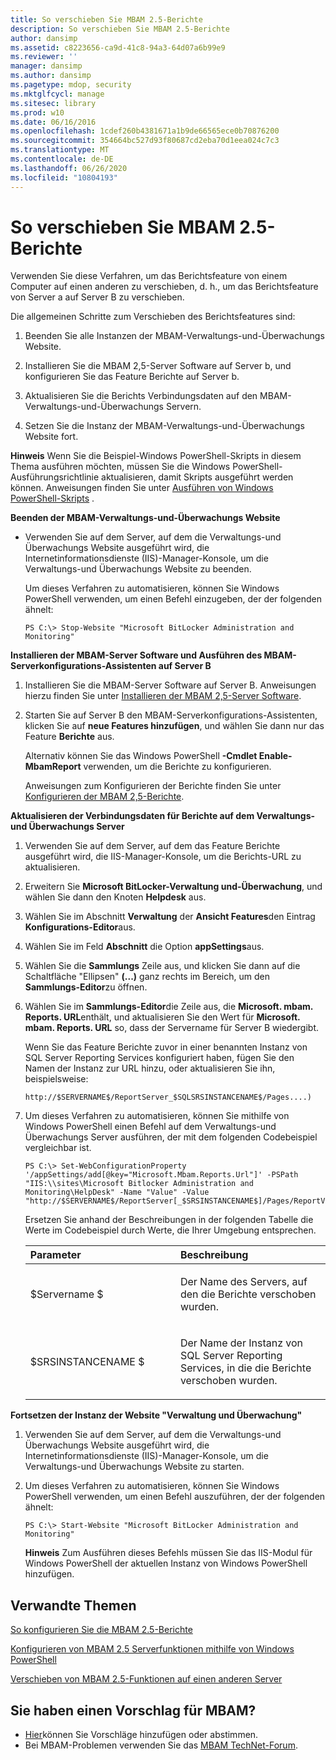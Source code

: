 ```yaml
---
title: So verschieben Sie MBAM 2.5-Berichte
description: So verschieben Sie MBAM 2.5-Berichte
author: dansimp
ms.assetid: c8223656-ca9d-41c8-94a3-64d07a6b99e9
ms.reviewer: ''
manager: dansimp
ms.author: dansimp
ms.pagetype: mdop, security
ms.mktglfcycl: manage
ms.sitesec: library
ms.prod: w10
ms.date: 06/16/2016
ms.openlocfilehash: 1cdef260b4381671a1b9de66565ece0b70876200
ms.sourcegitcommit: 354664bc527d93f80687cd2eba70d1eea024c7c3
ms.translationtype: MT
ms.contentlocale: de-DE
ms.lasthandoff: 06/26/2020
ms.locfileid: "10804193"
---
```

# So verschieben Sie MBAM 2.5-Berichte


Verwenden Sie diese Verfahren, um das Berichtsfeature von einem Computer auf einen anderen zu verschieben, d. h., um das Berichtsfeature von Server a auf Server B zu verschieben.

Die allgemeinen Schritte zum Verschieben des Berichtsfeatures sind:

1.  Beenden Sie alle Instanzen der MBAM-Verwaltungs-und-Überwachungs Website.

2.  Installieren Sie die MBAM 2,5-Server Software auf Server b, und konfigurieren Sie das Feature Berichte auf Server b.

3.  Aktualisieren Sie die Berichts Verbindungsdaten auf den MBAM-Verwaltungs-und-Überwachungs Servern.

4.  Setzen Sie die Instanz der MBAM-Verwaltungs-und-Überwachungs Website fort.

**Hinweis**  Wenn Sie die Beispiel-Windows PowerShell-Skripts in diesem Thema ausführen möchten, müssen Sie die Windows PowerShell-Ausführungsrichtlinie aktualisieren, damit Skripts ausgeführt werden können. Anweisungen finden Sie unter [Ausführen von Windows PowerShell-Skripts](https://technet.microsoft.com/library/ee176949.aspx) .

 

**Beenden der MBAM-Verwaltungs-und-Überwachungs Website**

-   Verwenden Sie auf dem Server, auf dem die Verwaltungs-und Überwachungs Website ausgeführt wird, die Internetinformationsdienste (IIS)-Manager-Konsole, um die Verwaltungs-und Überwachungs Website zu beenden.

    Um dieses Verfahren zu automatisieren, können Sie Windows PowerShell verwenden, um einen Befehl einzugeben, der der folgenden ähnelt:

    ``` syntax
    PS C:\> Stop-Website "Microsoft BitLocker Administration and Monitoring"
    ```

**Installieren der MBAM-Server Software und Ausführen des MBAM-Serverkonfigurations-Assistenten auf Server B**

1.  Installieren Sie die MBAM-Server Software auf Server B. Anweisungen hierzu finden Sie unter [Installieren der MBAM 2,5-Server Software](installing-the-mbam-25-server-software.md).

2.  Starten Sie auf Server B den MBAM-Serverkonfigurations-Assistenten, klicken Sie auf **neue Features hinzufügen**, und wählen Sie dann nur das Feature **Berichte** aus.

    Alternativ können Sie das Windows PowerShell **-Cmdlet Enable-MbamReport** verwenden, um die Berichte zu konfigurieren.

    Anweisungen zum Konfigurieren der Berichte finden Sie unter [Konfigurieren der MBAM 2,5-Berichte](how-to-configure-the-mbam-25-reports.md).

**Aktualisieren der Verbindungsdaten für Berichte auf dem Verwaltungs-und Überwachungs Server**

1.  Verwenden Sie auf dem Server, auf dem das Feature Berichte ausgeführt wird, die IIS-Manager-Konsole, um die Berichts-URL zu aktualisieren.

2.  Erweitern Sie **Microsoft BitLocker-Verwaltung und-Überwachung**, und wählen Sie dann den Knoten **Helpdesk** aus.

3.  Wählen Sie im Abschnitt **Verwaltung** der **Ansicht Features**den Eintrag **Konfigurations-Editor**aus.

4.  Wählen Sie im Feld **Abschnitt** die Option **appSettings**aus.

5.  Wählen Sie die **Sammlungs** Zeile aus, und klicken Sie dann auf die Schaltfläche "Ellipsen" **(...)** ganz rechts im Bereich, um den **Sammlungs-Editor**zu öffnen.

6.  Wählen Sie im **Sammlungs-Editor**die Zeile aus, die **Microsoft. mbam. Reports. URL**enthält, und aktualisieren Sie den Wert für **Microsoft. mbam. Reports. URL** so, dass der Servername für Server B wiedergibt.

    Wenn Sie das Feature Berichte zuvor in einer benannten Instanz von SQL Server Reporting Services konfiguriert haben, fügen Sie den Namen der Instanz zur URL hinzu, oder aktualisieren Sie ihn, beispielsweise:

    `http://$SERVERNAME$/ReportServer_$SQLSRSINSTANCENAME$/Pages....)`

7.  Um dieses Verfahren zu automatisieren, können Sie mithilfe von Windows PowerShell einen Befehl auf dem Verwaltungs-und Überwachungs Server ausführen, der mit dem folgenden Codebeispiel vergleichbar ist.

    ``` syntax
    PS C:\> Set-WebConfigurationProperty '/appSettings/add[@key="Microsoft.Mbam.Reports.Url"]' -PSPath "IIS:\\sites\Microsoft Bitlocker Administration and Monitoring\HelpDesk" -Name "Value" -Value "http://$SERVERNAME$/ReportServer[_$SRSINSTANCENAME$]/Pages/ReportViewer.aspx?/Microsoft+BitLocker+Administration+and+Monitoring/"
    ```

    Ersetzen Sie anhand der Beschreibungen in der folgenden Tabelle die Werte im Codebeispiel durch Werte, die Ihrer Umgebung entsprechen.

    <table>
    <colgroup>
    <col width="50%" />
    <col width="50%" />
    </colgroup>
    <thead>
    <tr class="header">
    <th align="left">Parameter</th>
    <th align="left">Beschreibung</th>
    </tr>
    </thead>
    <tbody>
    <tr class="odd">
    <td align="left"><p>$Servername $</p></td>
    <td align="left"><p>Der Name des Servers, auf den die Berichte verschoben wurden.</p></td>
    </tr>
    <tr class="even">
    <td align="left"><p>$SRSINSTANCENAME $</p></td>
    <td align="left"><p>Der Name der Instanz von SQL Server Reporting Services, in die die Berichte verschoben wurden.</p></td>
    </tr>
    </tbody>
    </table>

     

**Fortsetzen der Instanz der Website "Verwaltung und Überwachung"**

1.  Verwenden Sie auf dem Server, auf dem die Verwaltungs-und Überwachungs Website ausgeführt wird, die Internetinformationsdienste (IIS)-Manager-Konsole, um die Verwaltungs-und Überwachungs Website zu starten.

2.  Um dieses Verfahren zu automatisieren, können Sie Windows PowerShell verwenden, um einen Befehl auszuführen, der der folgenden ähnelt:

    ``` syntax
    PS C:\> Start-Website "Microsoft BitLocker Administration and Monitoring"
    ```

    **Hinweis**  Zum Ausführen dieses Befehls müssen Sie das IIS-Modul für Windows PowerShell der aktuellen Instanz von Windows PowerShell hinzufügen.

     



## Verwandte Themen


[So konfigurieren Sie die MBAM 2.5-Berichte](how-to-configure-the-mbam-25-reports.md)

[Konfigurieren von MBAM 2.5 Serverfunktionen mithilfe von Windows PowerShell](configuring-mbam-25-server-features-by-using-windows-powershell.md)

[Verschieben von MBAM 2.5-Funktionen auf einen anderen Server](moving-mbam-25-features-to-another-server.md)

 
## Sie haben einen Vorschlag für MBAM?
- [Hier](http://mbam.uservoice.com/forums/268571-microsoft-bitlocker-administration-and-monitoring)können Sie Vorschläge hinzufügen oder abstimmen.
- Bei MBAM-Problemen verwenden Sie das [MBAM TechNet-Forum](https://social.technet.microsoft.com/Forums/home?forum=mdopmbam).
 





